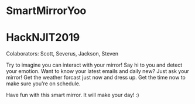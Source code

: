 # SmartMirrorYoo
# HackNJIT2019

Colaborators: Scott, Severus, Jackson, Steven

Try to imagine you can interact with your mirror! Say hi to you and detect your emotion.
Want to know your latest emails and daily new? Just ask your mirror! 
Get the weather forcast just now and dress up.
Get the time now to make sure you're on schedule.

Have fun with this smart mirror. It will make your day! :)
